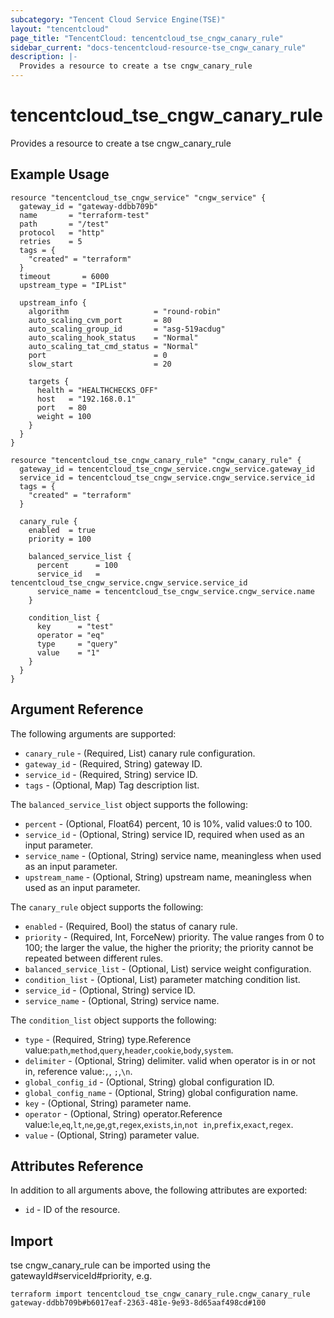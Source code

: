 ```yaml
---
subcategory: "Tencent Cloud Service Engine(TSE)"
layout: "tencentcloud"
page_title: "TencentCloud: tencentcloud_tse_cngw_canary_rule"
sidebar_current: "docs-tencentcloud-resource-tse_cngw_canary_rule"
description: |-
  Provides a resource to create a tse cngw_canary_rule
---
```


# tencentcloud_tse_cngw_canary_rule

Provides a resource to create a tse cngw_canary_rule

## Example Usage

```hcl
resource "tencentcloud_tse_cngw_service" "cngw_service" {
  gateway_id = "gateway-ddbb709b"
  name       = "terraform-test"
  path       = "/test"
  protocol   = "http"
  retries    = 5
  tags = {
    "created" = "terraform"
  }
  timeout       = 6000
  upstream_type = "IPList"

  upstream_info {
    algorithm                   = "round-robin"
    auto_scaling_cvm_port       = 80
    auto_scaling_group_id       = "asg-519acdug"
    auto_scaling_hook_status    = "Normal"
    auto_scaling_tat_cmd_status = "Normal"
    port                        = 0
    slow_start                  = 20

    targets {
      health = "HEALTHCHECKS_OFF"
      host   = "192.168.0.1"
      port   = 80
      weight = 100
    }
  }
}

resource "tencentcloud_tse_cngw_canary_rule" "cngw_canary_rule" {
  gateway_id = tencentcloud_tse_cngw_service.cngw_service.gateway_id
  service_id = tencentcloud_tse_cngw_service.cngw_service.service_id
  tags = {
    "created" = "terraform"
  }

  canary_rule {
    enabled  = true
    priority = 100

    balanced_service_list {
      percent      = 100
      service_id   = tencentcloud_tse_cngw_service.cngw_service.service_id
      service_name = tencentcloud_tse_cngw_service.cngw_service.name
    }

    condition_list {
      key      = "test"
      operator = "eq"
      type     = "query"
      value    = "1"
    }
  }
}
```

## Argument Reference

The following arguments are supported:

* `canary_rule` - (Required, List) canary rule configuration.
* `gateway_id` - (Required, String) gateway ID.
* `service_id` - (Required, String) service ID.
* `tags` - (Optional, Map) Tag description list.

The `balanced_service_list` object supports the following:

* `percent` - (Optional, Float64) percent, 10 is 10%, valid values:0 to 100.
* `service_id` - (Optional, String) service ID, required when used as an input parameter.
* `service_name` - (Optional, String) service name, meaningless when used as an input parameter.
* `upstream_name` - (Optional, String) upstream name, meaningless when used as an input parameter.

The `canary_rule` object supports the following:

* `enabled` - (Required, Bool) the status of canary rule.
* `priority` - (Required, Int, ForceNew) priority. The value ranges from 0 to 100; the larger the value, the higher the priority; the priority cannot be repeated between different rules.
* `balanced_service_list` - (Optional, List) service weight configuration.
* `condition_list` - (Optional, List) parameter matching condition list.
* `service_id` - (Optional, String) service ID.
* `service_name` - (Optional, String) service name.

The `condition_list` object supports the following:

* `type` - (Required, String) type.Reference value:`path`,`method`,`query`,`header`,`cookie`,`body`,`system`.
* `delimiter` - (Optional, String) delimiter. valid when operator is in or not in, reference value:`,`, `;`,`\n`.
* `global_config_id` - (Optional, String) global configuration ID.
* `global_config_name` - (Optional, String) global configuration name.
* `key` - (Optional, String) parameter name.
* `operator` - (Optional, String) operator.Reference value:`le`,`eq`,`lt`,`ne`,`ge`,`gt`,`regex`,`exists`,`in`,`not in`,`prefix`,`exact`,`regex`.
* `value` - (Optional, String) parameter value.

## Attributes Reference

In addition to all arguments above, the following attributes are exported:

* `id` - ID of the resource.



## Import

tse cngw_canary_rule can be imported using the gatewayId#serviceId#priority, e.g.

```
terraform import tencentcloud_tse_cngw_canary_rule.cngw_canary_rule gateway-ddbb709b#b6017eaf-2363-481e-9e93-8d65aaf498cd#100
```

